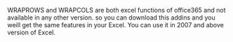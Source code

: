 WRAPROWS and WRAPCOLS are both excel functions of office365 and not available in any other version. so you can download this addins and you weill get the same features in your Excel. You can use it in 2007 and above version of Excel.
